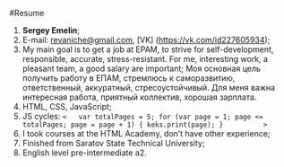 #Resume
1.	**Sergey Emelin**;
2.	E-mail: revaniche@gmail.com, [VK] (https://vk.com/id227605934);
3.	My main goal is to get a job at EPAM, to strive for self-development, responsible, accurate, stress-resistant. For me, interesting work, a pleasant team, a good salary are important;
Моя основная цель получить работу в ЕПАМ, стремлюсь к саморазвитию, ответственный, аккуратный, стресоустойчивый. Для меня важна интересная работа, приятный коллектив, хорошая зарплата.
4.	HTML, CSS, JavaScript;
5.	JS cycles: `<   var totalPages = 5;
for (var page = 1; page <= totalPages; page = page + 1) {
  keks.print(page);
}          >`
6.	I took courses at the HTML Academy, don’t have other experience;
7.	Finished from Saratov State Technical University;
8.	English level pre-intermediate a2.
